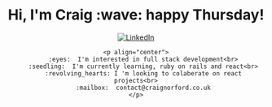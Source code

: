 <h1 align='center'>
    Hi, I'm Craig :wave: happy Thursday!
</h1>

<div style="text-align:center">
    <a href="https://www.linkedin.com/in/craig-norford-9a33838a/">
        <img alt="LinkedIn" src="https://img.shields.io/badge/linkedin-%230077B5.svg?style=for-the-badge&logo=linkedin&logoColor=white"/>
    </a>
    
    <p align="center">
        :eyes:  I'm interested in full stack development<br>
        :seedling:  I'm currently learning, ruby on rails and react<br>
        :revolving_hearts: I 'm looking to colaberate on react projects<br>
        :mailbox:  contact@craignorford.co.uk
    </p>
</div>


    
